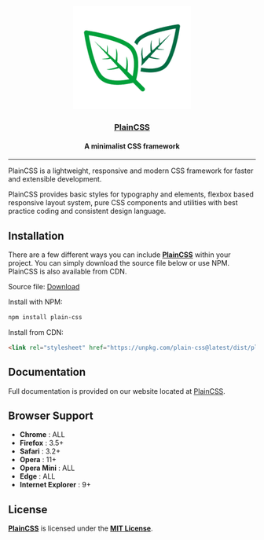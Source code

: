 <p align="center"><img src="./img/header-logo.png" alt="PlainCSS" width="240" height="210" /></p>
<h3 align="center"><a href="https://ilyadzh.github.io/plain-css">PlainCSS</a></h3>
<h4 align="center">A minimalist CSS framework</h4>

---

PlainCSS is a lightweight, responsive and modern CSS framework for faster and extensible development.

PlainCSS provides basic styles for typography and elements, flexbox based responsive layout system, pure CSS components and utilities with best practice coding and consistent design language.

## Installation

There are a few different ways you can include [**PlainCSS**](https://ilyadzh.github.io/plain-css) within your project. You can simply download the source file below or use NPM. PlainCSS is also available from CDN.

Source file: [Download](https://raw.githubusercontent.com/IlyaDzh/plain-css/gh-pages/dist/plain.min.css)

Install with NPM:
```bash
npm install plain-css
```
Install from CDN:
```html
<link rel="stylesheet" href="https://unpkg.com/plain-css@latest/dist/plain.min.css">
```

## Documentation

Full documentation is provided on our website located at [PlainCSS](https://ilyadzh.github.io/plain-css).

## Browser Support

* **Chrome**            : ALL
* **Firefox**           : 3.5+
* **Safari**            : 3.2+
* **Opera**             : 11+
* **Opera Mini**        : ALL
* **Edge**              : ALL
* **Internet Explorer** : 9+

## License

[**PlainCSS**](https://ilyadzh.github.io/plain-css) is licensed under the [**MIT License**](LICENSE.md).
